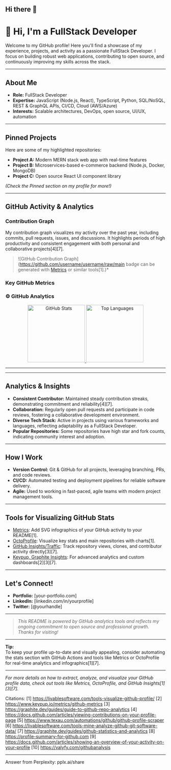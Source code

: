## Hi there 👋

# 👋 Hi, I'm a FullStack Developer

Welcome to my GitHub profile! Here you'll find a showcase of my experience, projects, and activity as a passionate FullStack Developer. I focus on building robust web applications, contributing to open source, and continuously improving my skills across the stack.

---

## **About Me**

- **Role:** FullStack Developer
- **Expertise:** JavaScript (Node.js, React), TypeScript, Python, SQL/NoSQL, REST & GraphQL APIs, CI/CD, Cloud (AWS/Azure)
- **Interests:** Scalable architectures, DevOps, open source, UI/UX, automation

---

## **Pinned Projects**

Here are some of my highlighted repositories:

- **Project A:** Modern MERN stack web app with real-time features
- **Project B:** Microservices-based e-commerce backend (Node.js, Docker, MongoDB)
- **Project C:** Open source React UI component library

*(Check the Pinned section on my profile for more!)*

---

## **GitHub Activity & Analytics**

### **Contribution Graph**

My contribution graph visualizes my activity over the past year, including commits, pull requests, issues, and discussions. It highlights periods of high productivity and consistent engagement with both personal and collaborative projects[4][7].

> ![GitHub Contribution Graph](https://github.com/username/username/raw/main badge can be generated with [Metrics](https://github.com/lowlighter/metrics) or similar tools[1].)*

### **Key GitHub Metrics**

### ⚙️ GitHub Analytics

<p align="center">
  <a href="https://github.com/borizSam">
    <img height="180em" src="https://github-readme-stats-eight-theta.vercel.app/api?username=borizSam&show_icons=true&theme=algolia&include_all_commits=true&count_private=true" alt="GitHub Stats"/>
    <img height="180em" src="https://github-readme-stats-eight-theta.vercel.app/api/top-langs/?username=borizSam&layout=compact&langs_count=8&theme=algolia" alt="Top Languages"/>
  </a>
</p>

---

---

## **Analytics & Insights**

- **Consistent Contributor:** Maintained steady contribution streaks, demonstrating commitment and reliability[4][7].
- **Collaboration:** Regularly open pull requests and participate in code reviews, fostering a collaborative development environment.
- **Diverse Tech Stack:** Active in projects using various frameworks and languages, reflecting adaptability as a FullStack Developer.
- **Popular Repositories:** Some repositories have high star and fork counts, indicating community interest and adoption.

---

## **How I Work**

- **Version Control:** Git & GitHub for all projects, leveraging branching, PRs, and code reviews.
- **CI/CD:** Automated testing and deployment pipelines for reliable software delivery.
- **Agile:** Used to working in fast-paced, agile teams with modern project management tools.

---

## **Tools for Visualizing GitHub Stats**

- [Metrics](https://github.com/lowlighter/metrics): Add SVG infographics of your GitHub activity to your README[1].
- [OctoProfile](https://octoprofile.vercel.app/): Visualize key stats and main repositories with charts[1].
- [GitHub Insights/Traffic](GitHub): Track repository views, clones, and contributor activity directly[3][7].
- [Keypup, Graphite Insights](external): For advanced analytics and custom dashboards[2][3][7].

---

## **Let's Connect!**

- **Portfolio:** [your-portfolio.com]
- **LinkedIn:** [linkedin.com/in/yourprofile]
- **Twitter:** [@yourhandle]

---

> *This README is powered by GitHub analytics tools and reflects my ongoing commitment to open source and professional growth. Thanks for visiting!*

---

**Tip:**  
To keep your profile up-to-date and visually appealing, consider automating the stats section with GitHub Actions and tools like Metrics or OctoProfile for real-time analytics and infographics[1][7].

---

*For more details on how to extract, analyze, and visualize your GitHub profile data, check out tools like Metrics, OctoProfile, and GitHub Insights[1][3][7].*

Citations:
[1] https://livablesoftware.com/tools-visualize-github-profile/
[2] https://www.keypup.io/metrics/github-metrics
[3] https://graphite.dev/guides/guide-to-github-repo-analytics
[4] https://docs.github.com/articles/viewing-contributions-on-your-profile-page
[5] https://www.texau.com/automations/github/github-profile-scraper
[6] https://livablesoftware.com/tools-mine-analyze-github-git-software-data/
[7] https://graphite.dev/guides/github-statistics-and-analytics
[8] https://profile-summary-for-github.com
[9] https://docs.github.com/articles/showing-an-overview-of-your-activity-on-your-profile
[10] https://valyfy.com/githubanalysis

---
Answer from Perplexity: pplx.ai/share
